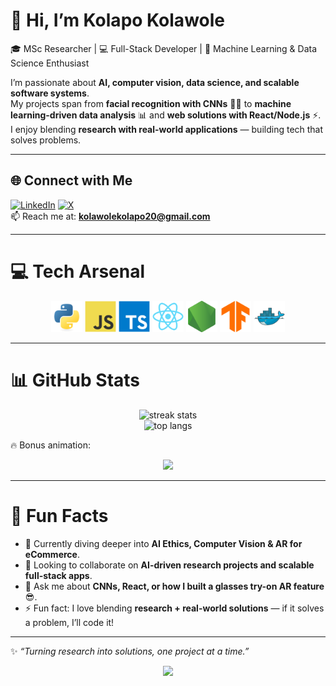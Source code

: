 # 👋 Hi, I’m Kolapo Kolawole  

🎓 MSc Researcher | 💻 Full-Stack Developer | 🤖 Machine Learning & Data Science Enthusiast  

I’m passionate about **AI, computer vision, data science, and scalable software systems**.  
My projects span from **facial recognition with CNNs** 🧑‍💻 to **machine learning-driven data analysis** 📊 and **web solutions with React/Node.js** ⚡.  
I enjoy blending **research with real-world applications** — building tech that solves problems.  

---

## 🌐 Connect with Me  
[![LinkedIn](https://img.shields.io/badge/LinkedIn-%230077B5.svg?logo=linkedin&logoColor=white)](https://linkedin.com/in/kolapo-kolawole) 
[![X](https://img.shields.io/badge/X-black.svg?logo=X&logoColor=white)](https://x.com/)  
📫 Reach me at: **kolawolekolapo20@gmail.com**  

---

# 💻 Tech Arsenal  

<p align="center">
  <img src="https://github.com/devicons/devicon/blob/master/icons/python/python-original.svg" alt="python" width="50" height="50"/>
  <img src="https://github.com/devicons/devicon/blob/master/icons/javascript/javascript-original.svg" alt="javascript" width="50" height="50"/>
  <img src="https://github.com/devicons/devicon/blob/master/icons/typescript/typescript-original.svg" alt="typescript" width="50" height="50"/>
  <img src="https://github.com/devicons/devicon/blob/master/icons/react/react-original.svg" alt="react" width="50" height="50"/>
  <img src="https://github.com/devicons/devicon/blob/master/icons/nodejs/nodejs-original.svg" alt="nodejs" width="50" height="50"/>
  <img src="https://github.com/devicons/devicon/blob/master/icons/tensorflow/tensorflow-original.svg" alt="tensorflow" width="50" height="50"/>
  <img src="https://github.com/devicons/devicon/blob/master/icons/docker/docker-original.svg" alt="docker" width="50" height="50"/>
</p>  

---

# 📊 GitHub Stats  

<p align="center">
  <img src="https://github-readme-streak-stats.herokuapp.com/?user=Pappy-Vx&theme=radical&hide_border=false" alt="streak stats" />
  <br/>
  <img src="https://github-readme-stats.vercel.app/api/top-langs/?username=Pappy-Vx&theme=radical&hide_border=false&include_all_commits=true&count_private=true&layout=compact" alt="top langs" />
</p>  

🔥 Bonus animation:  
<p align="center">
  <img src="https://github.com/ashutosh00710/animated-profile/blob/master/assets/terminal.gif" width="500"/>
</p>  

---

# 🚀 Fun Facts  

- 🌱 Currently diving deeper into **AI Ethics, Computer Vision & AR for eCommerce**.  
- 👯 Looking to collaborate on **AI-driven research projects and scalable full-stack apps**.  
- 💬 Ask me about **CNNs, React, or how I built a glasses try-on AR feature** 😎.  
- ⚡ Fun fact: I love blending **research + real-world solutions** — if it solves a problem, I’ll code it!  

---

✨ *“Turning research into solutions, one project at a time.”*  

<p align="center">  
  <img src="https://raw.githubusercontent.com/rajpratyush/rajpratyush/master/me_2.gif" width="300"/>  
</p>  

<!-- Proudly created with ❤️ and a bit of ☕ -->
